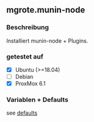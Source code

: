 ## mgrote.munin-node

### Beschreibung
Installiert munin-node + Plugins.

### getestet auf
- [x] Ubuntu (>=18.04)
- [ ] Debian
- [x] ProxMox 6.1

### Variablen + Defaults
see [defaults](./defaults/main.yml)
